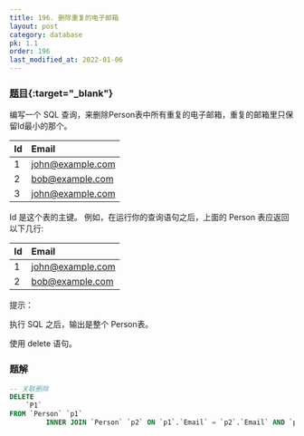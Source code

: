 ```yaml
---
title: 196. 删除重复的电子邮箱
layout: post
category: database
pk: 1.1
order: 196
last_modified_at: 2022-01-06
---
```


### [题目](https://leetcode-cn.com/problems/delete-duplicate-emails/){:target="_blank"}

编写一个 SQL 查询，来删除Person表中所有重复的电子邮箱，重复的邮箱里只保留Id最小的那个。

| Id | Email            |
|:---|:---|
| 1  | john@example.com |
| 2  | bob@example.com  |
| 3  | john@example.com |

Id 是这个表的主键。
例如，在运行你的查询语句之后，上面的 Person 表应返回以下几行:

| Id | Email            |
|:---|:---|
| 1  | john@example.com |
| 2  | bob@example.com  |

提示：

执行 SQL 之后，输出是整个 Person表。

使用 delete 语句。
### 题解

```sql
-- 关联删除
DELETE
    `P1`
FROM `Person` `p1`
         INNER JOIN `Person` `p2` ON `p1`.`Email` = `p2`.`Email` AND `p1`.`Id` > `p2`.`Id`
```